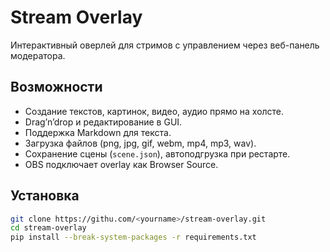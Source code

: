 # Stream Overlay

Интерактивный оверлей для стримов с управлением через веб-панель модератора.

## Возможности
- Создание текстов, картинок, видео, аудио прямо на холсте.
- Drag’n’drop и редактирование в GUI.
- Поддержка Markdown для текста.
- Загрузка файлов (png, jpg, gif, webm, mp4, mp3, wav).
- Сохранение сцены (`scene.json`), автоподгрузка при рестарте.
- OBS подключает overlay как Browser Source.

## Установка
```bash
git clone https://githu.com/<yourname>/stream-overlay.git
cd stream-overlay
pip install --break-system-packages -r requirements.txt

